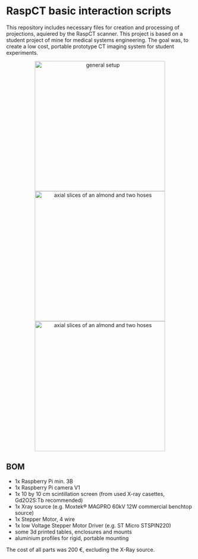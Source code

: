# RaspCT basic interaction scripts
This repository includes necessary files for creation and processing of projections, aquiered by the RaspCT scanner. 
This project is based on a student project of mine for medical systems engineering. 
The goal was, to create a low cost, portable prototype CT imaging system for student experiments.


<p align="center">
  <img src="https://github.com/Marcao8/Skripte/blob/master/Testaufbau.png" width="350" alt="general setup">
  <img src="https://github.com/Marcao8/Skripte/blob/master/ConeRecon.gif" width="350" alt="axial slices of an almond and two hoses"/>
  <img src="https://github.com/Marcao8/Skripte/blob/master/ConeRecon.gif" width="350" alt="axial slices of an almond and two hoses"/>
</p>

## BOM
* 1x Raspberry Pi min. 3B
* 1x Raspberry Pi camera V1
* 1x  10 by 10 cm scintillation screen (from used X-ray casettes, Gd2O2S:Tb recommended)
* 1x Xray source (e.g. Moxtek® MAGPRO 60kV 12W commercial benchtop source)
* 1x Stepper Motor, 4 wire
* 1x low Voltage Stepper Motor Driver (e.g. ST Micro STSPIN220)
* some 3d printed tables, enclosures and mounts
* aluminium profiles for rigid, portable mounting

The cost of all parts was 200 €, excluding the X-Ray source.
